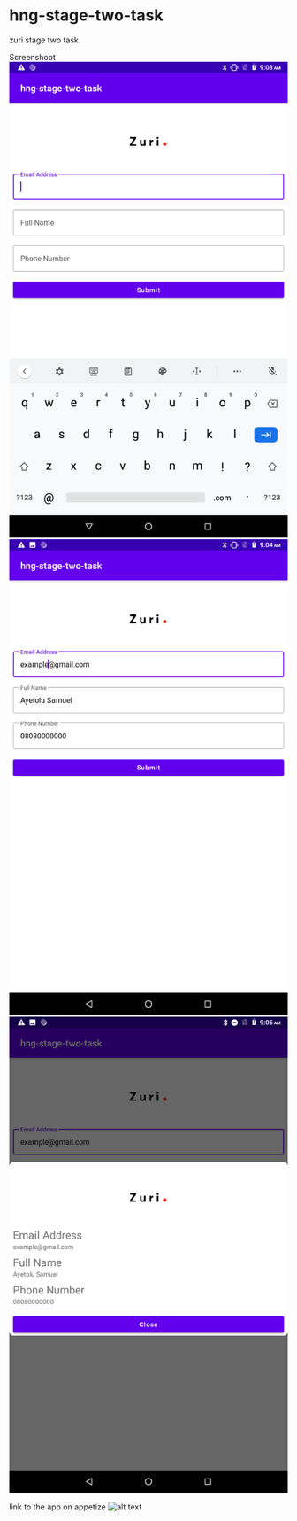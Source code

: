 # hng-stage-two-task
zuri stage two task

Screenshoot
![alt text](https://github.com/ayetolusamuel/hng-stage-two-task/blob/master/images/Screenshot_20210818-090318.png)
![alt text](https://github.com/ayetolusamuel/hng-stage-two-task/blob/master/images/Screenshot_20210818-090448.png)
![alt text](https://github.com/ayetolusamuel/hng-stage-two-task/blob/master/images/Screenshot_20210818-090511.png)


link to the app on appetize
![alt text](https://appetize.io/app/vcye8bzq0b7gvghhzdqbtk91gr)
